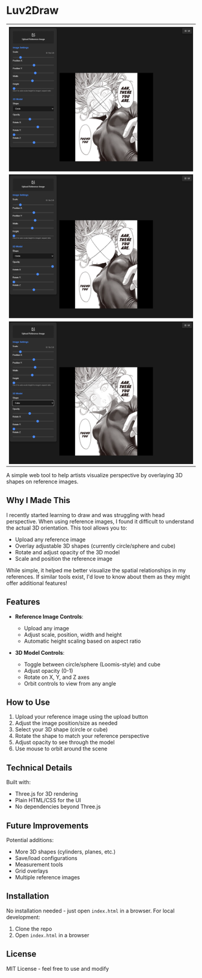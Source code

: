 # Luv2Draw

<table>
    <tr>
    <td></td>
  </tr>
  <tr>
    <td><img src="./img/circle.png" alt="Image 00" width="550"></td>
  </tr>
  <tr>
    <td><img src="./img/circle1.png" alt="Image 01" width="550"></td>
  </tr>
  <tr>
    <td><img src="./img/cube.png" alt="Image 02" width="550"></td>
  </tr>
</table>
A simple web tool to help artists visualize perspective by overlaying 3D shapes on reference images.

## Why I Made This

I recently started learning to draw and was struggling with head perspective. When using reference images, I found it difficult to understand the actual 3D orientation. This tool allows you to:

- Upload any reference image
- Overlay adjustable 3D shapes (currently circle/sphere and cube)
- Rotate and adjust opacity of the 3D model
- Scale and position the reference image

While simple, it helped me better visualize the spatial relationships in my references. If similar tools exist, I'd love to know about them as they might offer additional features!

## Features

- **Reference Image Controls**:
  - Upload any image
  - Adjust scale, position, width and height
  - Automatic height scaling based on aspect ratio

- **3D Model Controls**:
  - Toggle between circle/sphere (Loomis-style) and cube
  - Adjust opacity (0-1)
  - Rotate on X, Y, and Z axes
  - Orbit controls to view from any angle

## How to Use

1. Upload your reference image using the upload button
2. Adjust the image position/size as needed
3. Select your 3D shape (circle or cube)
4. Rotate the shape to match your reference perspective
5. Adjust opacity to see through the model
6. Use mouse to orbit around the scene

## Technical Details

Built with:
- Three.js for 3D rendering
- Plain HTML/CSS for the UI
- No dependencies beyond Three.js

## Future Improvements

Potential additions:
- More 3D shapes (cylinders, planes, etc.)
- Save/load configurations
- Measurement tools
- Grid overlays
- Multiple reference images

## Installation

No installation needed - just open `index.html` in a browser. For local development:
1. Clone the repo
2. Open `index.html` in a browser

## License

MIT License - feel free to use and modify
